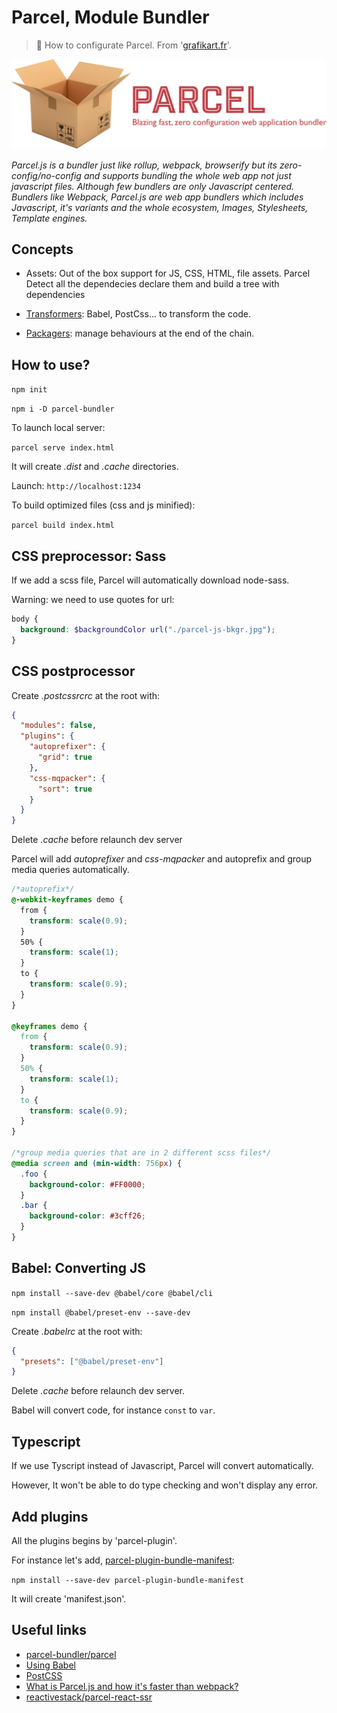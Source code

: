 # Parcel, Module Bundler

> 🔨 How to configurate Parcel. From '[grafikart.fr](https://dev.to/nanosoftonline/react-hot-loader-with-web-dev-server-aop)'.
>

![parcel-logo](img-readme/parcel-logo.png)


*Parcel.js is a bundler just like rollup, webpack, browserify but its zero-config/no-config and supports bundling the whole web app not just javascript files. Although few bundlers are only Javascript centered. Bundlers like Webpack, Parcel.js are web app bundlers which includes Javascript, it's variants and the whole ecosystem, Images, Stylesheets, Template engines.*

## Concepts

- Assets: Out of the box support for JS, CSS, HTML, file assets. Parcel Detect all the dependecies declare them and build a tree with dependencies

- [Transformers](https://github.com/parcel-bundler/parcel/tree/v2/packages/transformers): Babel, PostCss... to transform the code.

- [Packagers](https://github.com/parcel-bundler/parcel/tree/v2/packages/packagers): manage behaviours at the end of the chain.

## How to use?

`npm init`

`npm i -D parcel-bundler`

To launch local server:

`parcel serve index.html`

It will create *.dist* and *.cache* directories.

Launch: `http://localhost:1234 `

To build optimized files (css and js minified):

`parcel build index.html`

## CSS preprocessor: Sass

If we add a scss file, Parcel will automatically download node-sass.

Warning: we need to use quotes for url:

````scss
body {
  background: $backgroundColor url("./parcel-js-bkgr.jpg");
}
````

## CSS postprocessor

Create *.postcssrcrc* at the root with:

````json
{
  "modules": false,
  "plugins": {
    "autoprefixer": {
      "grid": true
    },
    "css-mqpacker": {
      "sort": true
    }
  }
}
````

Delete *.cache* before relaunch dev server

Parcel will add *autoprefixer* and *css-mqpacker* and autoprefix and group media queries automatically.

````css
/*autoprefix*/
@-webkit-keyframes demo {
  from {
    transform: scale(0.9);
  }
  50% {
    transform: scale(1);
  }
  to {
    transform: scale(0.9);
  }
}

@keyframes demo {
  from {
    transform: scale(0.9);
  }
  50% {
    transform: scale(1);
  }
  to {
    transform: scale(0.9);
  }
}

/*group media queries that are in 2 different scss files*/
@media screen and (min-width: 756px) {
  .foo {
    background-color: #FF0000;
  }
  .bar {
    background-color: #3cff26;
  }
}
````

## Babel: Converting JS

`npm install --save-dev @babel/core @babel/cli`

`npm install @babel/preset-env --save-dev`

Create *.babelrc* at the root with:

````json
{
  "presets": ["@babel/preset-env"]
}

````
Delete *.cache* before relaunch dev server.

Babel will convert code, for instance `const` to `var`.

## Typescript

If we use Tyscript instead of Javascript, Parcel will convert automatically.

However, It won't be able to do type checking and won't display any error.

## Add plugins

All the plugins begins by 'parcel-plugin'.

For instance let's add, [parcel-plugin-bundle-manifest](https://www.npmjs.com/package/parcel-plugin-bundle-manifest):

`npm install --save-dev parcel-plugin-bundle-manifest`

It will create 'manifest.json'.



## Useful links

- [parcel-bundler/parcel](https://github.com/parcel-bundler/parcel)
- [Using Babel](https://babeljs.io/setup#installation)
- [PostCSS](https://parceljs.org/css.html)
- [What is Parcel.js and how it's faster than webpack?](https://hashnode.com/post/what-is-parceljs-and-how-its-faster-than-webpack-cjrj27c9g01wt84s2elxkdpv5)
- [reactivestack/parcel-react-ssr](https://github.com/reactivestack/parcel-react-ssr)